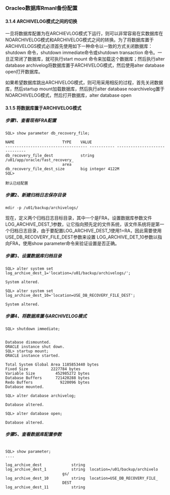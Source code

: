 
### Oracleo数据库Rmanl备份配置

#### 3.1.4 ARCHIVELOG模式之间的切换

   一旦将数据库配置为在ARCHIEVLOG模式下运行，则可以非常容易在实数据库在NOARCHIVELOG模式和ARCHIVELOG模式之间的转换。为了将数据库置于ARCHIVELOGS模式必须首先使用如下一种命令以一致的方式关闭数据库：shutdown 命令，shutdown immediate命令或shutdown transaction 命令。一旦正常闭了数据库，就可执行start mount 命令来加载这个数据库；然后执行alter database archivelog将数据库置于ARCHIVELOG模式，然后使用alter database open打开数据库。
  
   如果希望数据库跳出ARCHIVELOG模式，则可用采用相反的过程，首先关闭数据库，然后startup mount加载数据库，然后执行alter database noarchivelog置于NOARCHIVELOG模式，然后打开数据库，alter database open

#### 3.1.5 将数据库置于ARCHIVELOG模式

##### 步骤1、查看现有FRA配置

```
SQL> show parameter db_recovery_file;

NAME				     TYPE	 VALUE
------------------------------------ ----------- ------------------------------
db_recovery_file_dest		     string	 /u01/app/oracle/fast_recovery_
						 area
db_recovery_file_dest_size	     big integer 4122M
SQL> 

默认已经配置

```
##### 步骤2、新建归档日志保存目录
```
mdir -p /u01/backup/archivelogs/
```
现在，定义两个归档日志目标目录，其中一个是FRA，设置数据库参数文件
LOG_ARCHIVE_DEST_1参数，让它指向预先定的文件系统，该文件系统将是第一个归档日志目录，由于要配置LOG_ARCHIVE_DEST_1使用1=RA，因此需要使用USE_DB_RECOVERY_FILE_DEST参数来设置 LOG_ARCHIVE_DET_10参数以指向FRA，使用show parameter命令来验证设置是否正确。

##### 步骤3、设置数据库归档目录
~~~
SQL> alter system set log_archive_dest_1='location=/u01/backup/archivelogs/';

System altered.

SQL> alter system set log_archive_dest_10='location=USE_DB_RECOVERY_FILE_DEST';

System altered.
~~~
##### 步骤4、将数据库置与ARCHIVELOG模式
~~~
SQL> shutdown immediate;


Database dismounted.
ORACLE instance shut down.
SQL> startup mount;
ORACLE instance started.

Total System Global Area 1185853440 bytes
Fixed Size		    2227784 bytes
Variable Size		  452985272 bytes
Database Buffers	  721420288 bytes
Redo Buffers		    9220096 bytes
Database mounted.

SQL> alter database archivelog;

Database altered.

SQL> alter database open;

Database altered.
~~~~

##### 步骤5、查看数据库配置参数

~~~

SQL> show parameter;
....

log_archive_dest		     string
log_archive_dest_1		     string	 location=/u01/backup/archivelo
						 gs/
log_archive_dest_10		     string	 location=USE_DB_RECOVERY_FILE_
						 DEST
log_archive_dest_11		     string
~~~
 